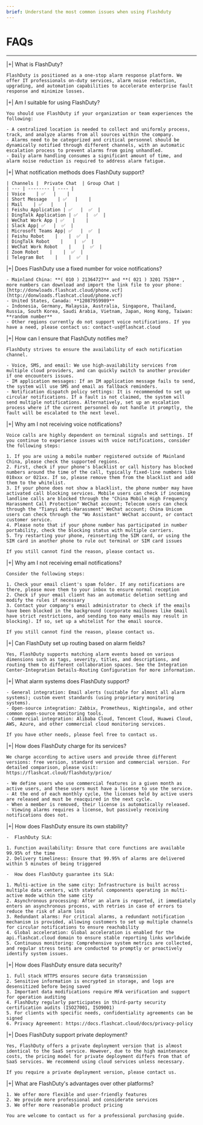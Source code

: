 ```yaml
---
brief: Understand the most common issues when using Flashduty
---
```


# FAQs

---

|+| What is FlashDuty?

    FlashDuty is positioned as a one-stop alarm response platform. We offer IT professionals on-duty services, alarm noise reduction, upgrading, and automation capabilities to accelerate enterprise fault response and minimize losses.

|+| Am I suitable for using FlashDuty?

    You should use FlashDuty if your organization or team experiences the following:

    - A centralized location is needed to collect and uniformly process, track, and analyze alarms from all sources within the company.
    - Alarms need to be categorized and critical personnel should be dynamically notified through different channels, with an automatic escalation process to prevent alarms from going unhandled.
    - Daily alarm handling consumes a significant amount of time, and alarm noise reduction is required to address alarm fatigue.

|+| What notification methods does FlashDuty support?

    | Channels |  Private Chat  | Group Chat |
    | --- | -------- | ---- |
    | Voice    | ✅   |    |
    | Short Message    | ✅   |    |
    | Mail    | ✅   |    |
    | Feishu Application | ✅   |  ✅  |
    | DingTalk Application | ✅   |  ✅  |
    | WeChat Work App | ✅   |    |
    | Slack App| ✅   |  ✅  |
    | Microsoft Teams App| ✅   |  ✅  |
    | Feishu Robot    |    |  ✅  |
    | DingTalk Robot    |    |  ✅  |
    | WeChat Work Robot    |    |  ✅  |
    | Zoom Robot    |    |  ✅  |
    | Telegram Bot    |    |  ✅  |

|+| Does FlashDuty use a fixed number for voice notifications?

    - Mainland China: **( 010 ) 21364727** and **( 021 ) 3201 7538** , more numbers can download and import the link file to your phone: [http://donwloads.flashcat.cloud/phone.vcf](http://donwloads.flashcat.cloud/phone.vcf)
    - United States, Canada: **12087959989**
    - Indonesia, Germany, Malaysia, Australia, Singapore, Thailand, Russia, South Korea, Saudi Arabia, Vietnam, Japan, Hong Kong, Taiwan: **random number**
    - Other regions currently do not support voice notifications. If you have a need, please contact us: contact-us@flashcat.cloud

|+| How can I ensure that FlashDuty notifies me?

    FlashDuty strives to ensure the availability of each notification channel.

    - Voice, SMS, and email: We use high-availability services from multiple cloud providers, and can quickly switch to another provider if one encounters issues.
    - IM application messages: If an IM application message fails to send, the system will use SMS and email as fallback reminders.
    - Notification dispatch policy settings: It is recommended to set up circular notifications. If a fault is not claimed, the system will send multiple notifications. Alternatively, set up an escalation process where if the current personnel do not handle it promptly, the fault will be escalated to the next level.

|+| Why am I not receiving voice notifications?

    Voice calls are highly dependent on terminal signals and settings. If you continue to experience issues with voice notifications, consider the following steps:

    1. If you are using a mobile number registered outside of Mainland China, please check the supported regions.
    2. First, check if your phone's blacklist or call history has blocked numbers around the time of the call, typically fixed-line numbers like 010xxx or 021xx. If so, please remove them from the blacklist and add them to the whitelist.
    3. If your phone does not show a blacklist, the phone number may have activated call blocking services. Mobile users can check if incoming landline calls are blocked through the "China Mobile High Frequency Harassment Call Protection" WeChat account; Telecom users can check through the "Tianyi Anti-Harassment" WeChat account; China Unicom users can check through the "Wo Assistant" WeChat account, or contact customer service.
    4. Please note that if your phone number has participated in number portability, check the blocking status with multiple carriers.
    5. Try restarting your phone, reinserting the SIM card, or using the SIM card in another phone to rule out terminal or SIM card issues

    If you still cannot find the reason, please contact us.

|+| Why am I not receiving email notifications?

    Consider the following steps:

    1. Check your email client's spam folder. If any notifications are there, please move them to your inbox to ensure normal reception
    2. Check if your email client has an automatic deletion setting and modify the rules if necessary
    3. Contact your company's email administrator to check if the emails have been blocked in the background (corporate mailboxes like Gmail have strict restrictions, and sending too many emails may result in blocking). If so, set up a whitelist for the email source.

    If you still cannot find the reason, please contact us.

|+| Can FlashDuty set up routing based on alarm fields?

    Yes, FlashDuty supports matching alarm events based on various dimensions such as tags, severity, titles, and descriptions, and routing them to different collaboration spaces. See the Integration Center-Integration Details-Routing Configuration for more information.

|+| What alarm systems does FlashDuty support?

    - General integration: Email alerts (suitable for almost all alarm systems); custom event standards (using proprietary monitoring systems).
    - Open-source integration: Zabbix, Prometheus, Nightingale, and other common open-source monitoring tools.
    - Commercial integration: Alibaba Cloud, Tencent Cloud, Huawei Cloud, AWS, Azure, and other commercial cloud monitoring services.

    If you have other needs, please feel free to contact us.

|+| How does FlashDuty charge for its services?

    We charge according to active users and provide three different versions: free version, standard version and commercial version. For detailed comparison, please visit: https://flashcat.cloud/flashduty/price/

    - We define users who use commercial features in a given month as active users, and these users must have a license to use the service.
    - At the end of each monthly cycle, the licenses held by active users are released and must be reacquired in the next cycle.
    - When a member is removed, their license is automatically released.
    - Viewing alarms requires a license, but passively receiving notifications does not.

|+| How does FlashDuty ensure its own stability?

    -  FlashDuty SLA:

    1. Function availability: Ensure that core functions are available 99.95% of the time
    2. Delivery timeliness: Ensure that 99.95% of alarms are delivered within 5 minutes of being triggered

    -  How does FlashDuty guarantee its SLA:

    1. Multi-active in the same city: Infrastructure is built across multiple data centers, with stateful components operating in multi-active mode within the same city
    2. Asynchronous processing: After an alarm is reported, it immediately enters an asynchronous process, with retries in case of errors to reduce the risk of alarm loss
    3. Redundant alarms: For critical alarms, a redundant notification mechanism is provided, allowing customers to set up multiple channels for circular notifications to ensure reachability
    4. Global acceleration: Global acceleration is enabled for the api.flashcat.cloud domain to ensure stable reporting links worldwide
    5. Continuous monitoring: Comprehensive system metrics are collected, and regular stress tests are conducted to promptly or proactively identify system issues.

|+| How does FlashDuty ensure data security?

    1. Full stack HTTPS ensures secure data transmission
    2. Sensitive information is encrypted in storage, and logs are desensitized before being saved
    3. Important data modifications require MFA verification and support for operation auditing
    4. FlashDuty regularly participates in third-party security certification audits (ISO27001, ISO9001)
    5. For clients with specific needs, confidentiality agreements can be signed
    6. Privacy Agreement: https://docs.flashcat.cloud/docs/privacy-policy

|+| Does FlashDuty support private deployment?

    Yes, FlashDuty offers a private deployment version that is almost identical to the SaaS service. However, due to the high maintenance costs, the pricing model for private deployment differs from that of SaaS services. We recommend using cloud services unless necessary.

    If you require a private deployment version, please contact us.

|+| What are FlashDuty's advantages over other platforms?

    1. We offer more flexible and user-friendly features
    2. We provide more professional and considerate services
    3. We offer more reasonable product pricing

    You are welcome to contact us for a professional purchasing guide.